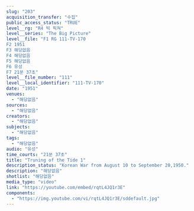 ```yaml
---
slug: "203"
acquisition_transfer: "수집"
public_access_status: "TRUE"
level__rg: "R4 빅 픽쳐"
level__series: "The Big Picture"
level__file: "F1 RG 111-TV-170
F2 1951
F3 해당없음
F4 해당없음
F5 해당없음
F6 유성
F7 21분 37초"
level__file_number: "111"
level__local_identifier: "111-TV-170"
date: "1951"
venues: 
  - "해당없음"
sources: 
  - "해당없음"
creators: 
  - "해당없음"
subjects: 
  - "해당없음"
tags: 
  - "해당없음"
audio: "유성"
time_courts: "21분 37초"
title: "Truning of the Tide 1"
description_status: "Korean War from August 10 to September 20,1950."
description: "해당없음"
shotlist: "해당없음"
media_type: "video"
link: "https://youtube.com/embed/rqtL4JQ1r3E"
components: 
  - "https://img.youtube.com/vi/rqtL4JQ1r3E/sddefault.jpg"
---
```

